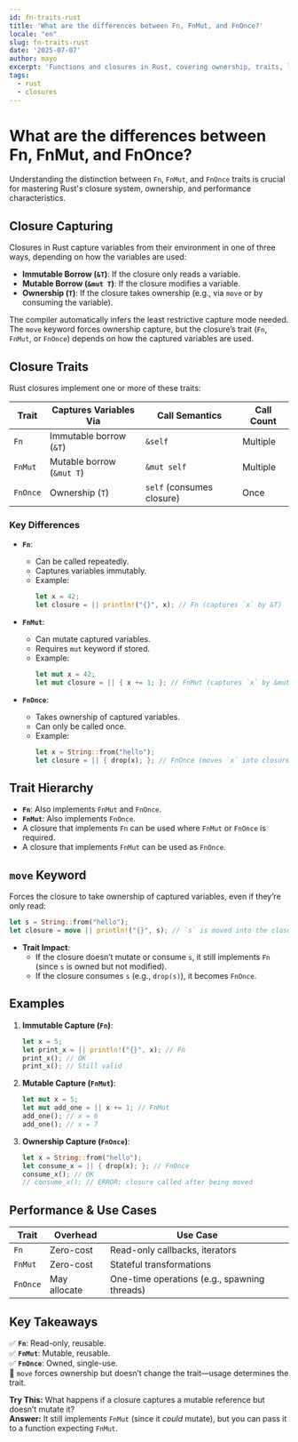```yaml
---
id: fn-traits-rust
title: 'What are the differences between Fn, FnMut, and FnOnce?'
locale: "en"
slug: fn-traits-rust
date: '2025-07-07'
author: mayo
excerpt: 'Functions and closures in Rust, covering ownership, traits, lifetimes'
tags:
  - rust
  - closures
---
```


# What are the differences between Fn, FnMut, and FnOnce?

Understanding the distinction between `Fn`, `FnMut`, and `FnOnce` traits is crucial for mastering Rust's closure system, ownership, and performance characteristics.

## Closure Capturing

Closures in Rust capture variables from their environment in one of three ways, depending on how the variables are used:

- **Immutable Borrow (`&T`)**: If the closure only reads a variable.
- **Mutable Borrow (`&mut T`)**: If the closure modifies a variable.
- **Ownership (`T`)**: If the closure takes ownership (e.g., via `move` or by consuming the variable).

The compiler automatically infers the least restrictive capture mode needed. The `move` keyword forces ownership capture, but the closure’s trait (`Fn`, `FnMut`, or `FnOnce`) depends on how the captured variables are used.

## Closure Traits

Rust closures implement one or more of these traits:

| Trait   | Captures Variables Via | Call Semantics | Call Count |
|---------|------------------------|----------------|------------|
| `Fn`    | Immutable borrow (`&T`) | `&self`        | Multiple   |
| `FnMut` | Mutable borrow (`&mut T`) | `&mut self` | Multiple   |
| `FnOnce`| Ownership (`T`)        | `self` (consumes closure) | Once |

### Key Differences

- **`Fn`**:
  - Can be called repeatedly.
  - Captures variables immutably.
  - Example:
    ```rust
    let x = 42;
    let closure = || println!("{}", x); // Fn (captures `x` by &T)
    ```

- **`FnMut`**:
  - Can mutate captured variables.
  - Requires `mut` keyword if stored.
  - Example:
    ```rust
    let mut x = 42;
    let mut closure = || { x += 1; }; // FnMut (captures `x` by &mut T)
    ```

- **`FnOnce`**:
  - Takes ownership of captured variables.
  - Can only be called once.
  - Example:
    ```rust
    let x = String::from("hello");
    let closure = || { drop(x); }; // FnOnce (moves `x` into closure)
    ```

## Trait Hierarchy

- **`Fn`**: Also implements `FnMut` and `FnOnce`.
- **`FnMut`**: Also implements `FnOnce`.
- A closure that implements `Fn` can be used where `FnMut` or `FnOnce` is required.
- A closure that implements `FnMut` can be used as `FnOnce`.

## `move` Keyword

Forces the closure to take ownership of captured variables, even if they’re only read:
```rust
let s = String::from("hello");
let closure = move || println!("{}", s); // `s` is moved into the closure
```

- **Trait Impact**:
  - If the closure doesn’t mutate or consume `s`, it still implements `Fn` (since `s` is owned but not modified).
  - If the closure consumes `s` (e.g., `drop(s)`), it becomes `FnOnce`.

## Examples

1. **Immutable Capture (`Fn`)**:
   ```rust
   let x = 5;
   let print_x = || println!("{}", x); // Fn
   print_x(); // OK
   print_x(); // Still valid
   ```

2. **Mutable Capture (`FnMut`)**:
   ```rust
   let mut x = 5;
   let mut add_one = || x += 1; // FnMut
   add_one(); // x = 6
   add_one(); // x = 7
   ```

3. **Ownership Capture (`FnOnce`)**:
   ```rust
   let x = String::from("hello");
   let consume_x = || { drop(x); }; // FnOnce
   consume_x(); // OK
   // consume_x(); // ERROR: closure called after being moved
   ```

## Performance & Use Cases

| Trait   | Overhead      | Use Case                        |
|---------|---------------|---------------------------------|
| `Fn`    | Zero-cost     | Read-only callbacks, iterators  |
| `FnMut` | Zero-cost     | Stateful transformations       |
| `FnOnce`| May allocate  | One-time operations (e.g., spawning threads) |

## Key Takeaways

✅ **`Fn`**: Read-only, reusable.  
✅ **`FnMut`**: Mutable, reusable.  
✅ **`FnOnce`**: Owned, single-use.  
🚀 `move` forces ownership but doesn’t change the trait—usage determines the trait.

**Try This:** What happens if a closure captures a mutable reference but doesn’t mutate it?  
**Answer:** It still implements `FnMut` (since it *could* mutate), but you can pass it to a function expecting `FnMut`.
